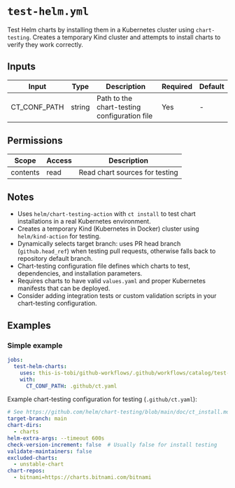 # `test-helm.yml`

Test Helm charts by installing them in a Kubernetes cluster using `chart-testing`. Creates a temporary Kind cluster and attempts to install charts to verify they work correctly.

## Inputs

| Input        | Type   | Description                                  | Required | Default |
| ------------ | ------ | -------------------------------------------- | -------- | ------- |
| CT_CONF_PATH | string | Path to the chart-testing configuration file | Yes      | -       |

## Permissions

| Scope    | Access | Description                    |
| -------- | ------ | ------------------------------ |
| contents | read   | Read chart sources for testing |

## Notes

- Uses `helm/chart-testing-action` with `ct install` to test chart installations in a real Kubernetes environment.
- Creates a temporary Kind (Kubernetes in Docker) cluster using `helm/kind-action` for testing.
- Dynamically selects target branch: uses PR head branch (`github.head_ref`) when testing pull requests, otherwise falls back to repository default branch.
- Chart-testing configuration file defines which charts to test, dependencies, and installation parameters.
- Requires charts to have valid `values.yaml` and proper Kubernetes manifests that can be deployed.
- Consider adding integration tests or custom validation scripts in your chart-testing configuration.

## Examples

### Simple example

```yaml
jobs:
  test-helm-charts:
    uses: this-is-tobi/github-workflows/.github/workflows/catalog/test-helm.yml@main
    with:
      CT_CONF_PATH: .github/ct.yaml
```

Example chart-testing configuration for testing (`.github/ct.yaml`):

```yaml
# See https://github.com/helm/chart-testing/blob/main/doc/ct_install.md
target-branch: main
chart-dirs:
  - charts
helm-extra-args: --timeout 600s
check-version-increment: false  # Usually false for install testing
validate-maintainers: false
excluded-charts:
  - unstable-chart
chart-repos:
  - bitnami=https://charts.bitnami.com/bitnami
```
